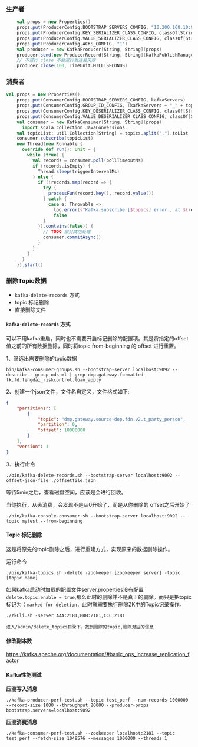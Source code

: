 ### 生产者

```scala
    val props = new Properties()
    props.put(ProducerConfig.BOOTSTRAP_SERVERS_CONFIG, "10.200.168.10:9092")
    props.put(ProducerConfig.KEY_SERIALIZER_CLASS_CONFIG, classOf[StringSerializer].getName)
    props.put(ProducerConfig.VALUE_SERIALIZER_CLASS_CONFIG, classOf[StringSerializer].getName)
    props.put(ProducerConfig.ACKS_CONFIG, "1")
    val producer = new KafkaProducer[String, String](props)
    producer.send(new ProducerRecord[String, String](KafkaPublishManager.TIMER_TOPIC, cate, JsonHelper.toJsonString(buildMessage(cate, key, value, System.currentTimeMillis() + execMs))))
    // 不进行 close 不会进行发送会失败
    producer.close(100, TimeUnit.MILLISECONDS)
```

### 消费者

```scala
val props = new Properties()
    props.put(ConsumerConfig.BOOTSTRAP_SERVERS_CONFIG, kafkaServers)
    props.put(ConsumerConfig.GROUP_ID_CONFIG, (kafkaServers + "_" + topics).hashCode + "")
    props.put(ConsumerConfig.KEY_DESERIALIZER_CLASS_CONFIG, classOf[StringDeserializer].getName)
    props.put(ConsumerConfig.VALUE_DESERIALIZER_CLASS_CONFIG, classOf[StringDeserializer].getName)
    val consumer = new KafkaConsumer[String, String](props)
      import scala.collection.JavaConversions._
    val topicList: util.Collection[String] = topics.split(",").toList
    consumer.subscribe(topicList)
    new Thread(new Runnable {
      override def run(): Unit = {
        while (true) {
          val records = consumer.poll(pollTimeoutMs)
          if (records.isEmpty) {
            Thread.sleep(triggerIntervalMs)
          } else {
            if (!records.map(record => {
              try {
                processFun(record.key(), record.value())
              } catch {
                case e: Throwable =>
                  log.error(s"Kafka subscribe [$topics] error , at ${record.value()}", e)
                  false
              }
            }).contains(false)) {
              // TODO 部分成功处理
              consumer.commitAsync()
            }
          }
        }
      }
    }).start()
```

### 删除Topic数据

- `kafka-delete-records` 方式
- topic 标记删除
- 直接删除文件

#### `kafka-delete-records` 方式

可以不用kafka重启，同时也不需要开启标记删除的配置项。其是将指定的offset值之前的所有数据删除，同时将topic from-beginning 的 offset 进行重置。

1、筛选出需要删除的topic数据

```shell
bin/kafka-consumer-groups.sh --bootstrap-server localhost:9092 --describe --group ods-ml | grep dmp.gateway.formatted-fk.fd.fengdai_riskcontrol.loan_apply
```

2、创建一个json文件，文件名自定义，文件格式如下:

```json
{
    "partitions": [
        {
            "topic": "dmp.gateway.source-dop.fdn.v2.t_party_person",
            "partition": 0,
            "offset": 10000000
        }
    ],
    "version": 1
}
```
3、执行命令

```shell
./bin/kafka-delete-records.sh --bootstrap-server localhost:9092 --offset-json-file ./offsetfile.json
```

等待5min之后，查看磁盘空间，应该是会进行回收。

当你执行，从头消费，会发现不是从0开始了，而是从你删除的 offset之后开始了

```
./bin/kafka-console-consumer.sh --bootstrap-server localhost:9092 --topic mytest --from-beginning
```
#### Topic 标记删除

这是将原先的topic删除之后，进行重建方式，实现原来的数据删除操作。

运行命令

```
./bin/kafka-topics.sh -delete -zookeeper [zookeeper server] -topic [topic name]
```
如果kafka启动时加载的配置文件server.properties没有配置 `delete.topic.enable = true`,那么此时的删除并不是真正的删除。而只是把topic标记为：`marked for deletion`，此时就需要执行删除ZK中的Topic记录操作。

```
./zkCli.sh -server AAA:2181,BBB:2181,CCC:2181

进入/admin/delete_topics目录下，找到删除的topic,删除对应的信息
```
#### 修改副本数

https://kafka.apache.org/documentation/#basic_ops_increase_replication_factor

#### Kafka性能测试

**压测写入消息**
```
./kafka-producer-perf-test.sh --topic test_perf --num-records 1000000 --record-size 1000 --throughput 20000 --producer-props bootstrap.servers=localhost:9092
```

**压测消费消息**
```
./kafka-consumer-perf-test.sh --zookeeper localhost:2181 --topic test_perf --fetch-size 1048576 --messages 1000000 --threads 1
```